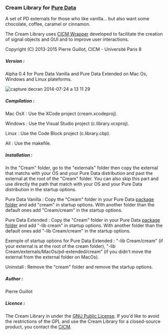 ### Cream Library for <a title="Pure Data" href="http://msp.ucsd.edu/" target="_blank">Pure Data </a>

<p>A set of  PD externals for those who like vanilla... but also want some chocolate, coffee, caramel or cinnamon.</p> <p>The Cream Library uses <a title="CICM Wrapper" href="https://github.com/CICM/CicmWrapper" target="_blank">CICM Wrapper</a> developed to facilitate the creation of signal objects and GUI and to improve user interactions.</p> <p>Copyright (C) 2013-2015 Pierre Guillot, CICM - Université Paris 8</p>

##### Version :

Alpha 0.4 for Pure Data Vanilla and Pure Data Extended on Mac Os, Windows and Linux plateforms.

![capture decran 2014-07-24 a 13 11 29](https://cloud.githubusercontent.com/assets/1409918/3687190/623be588-1323-11e4-9818-8b463e353e71.png)

##### Compilation :

<p>Mac OsX : Use the XCode project (cream.xcodeproj). </p>
<p>Windows : Use the Visual Studio project (c.library.vcxproj).</p>
<p>Linux   : Use the Code Block project (c.library.cbp).</p>
<p>All     : Use the makefile.</p>

##### Installation :

<p>In the "Cream" folder, go to the "externals" folder then copy the external that matchs with your OS and your Pure Data distribution and past the external at the root of the "Cream" folder. You can also skip this part and use directly the path that match with your OS and your Pure Data distribution in the startup options.</P>

<p>Pure Data Vanilla : Copy the "Cream" folder in your Pure Data <a title="package folder" href="http://puredata.info/docs/faq/how-do-i-install-externals-and-help-files" target="_blank">package folder</a> and add "cream" in startup options. With another folder than the default ones add "Cream/cream" in the startup options.</P>

<p>Pure Data Extended : Copy the "Cream" folder in your Pure Data <a title="package folder" href="http://puredata.info/docs/faq/how-do-i-install-externals-and-help-files" target="_blank">package folder</a> and add "-lib cream" in startup options. With another folder than the default ones add "-lib Cream/cream" in the startup options.</P>

<p>Exemple of startup options for Pure Data Extended : "-lib Cream/cream" (if your external is at the root of the cream folder), "-lib Cream/externals/MacOs/pd-extended/cream" (if you didn't move the external from the external folder on MacOs).</p>

<p>Uninstall : Remove the "cream" folder and remove the startup options.</p>

##### Author :

Pierre Guillot

##### Licence : 

The Cream Library in under the <a title="GNU" href="http://www.gnu.org/copyleft/gpl.html" target="_blank">GNU Public License</a>. If you'd like to avoid the restrictions of the GPL and use the Cream Library for a closed-source product, you contact the <a title="CICM" href="http://cicm.mshparisnord.org/" target="_blank">CICM</a>.


